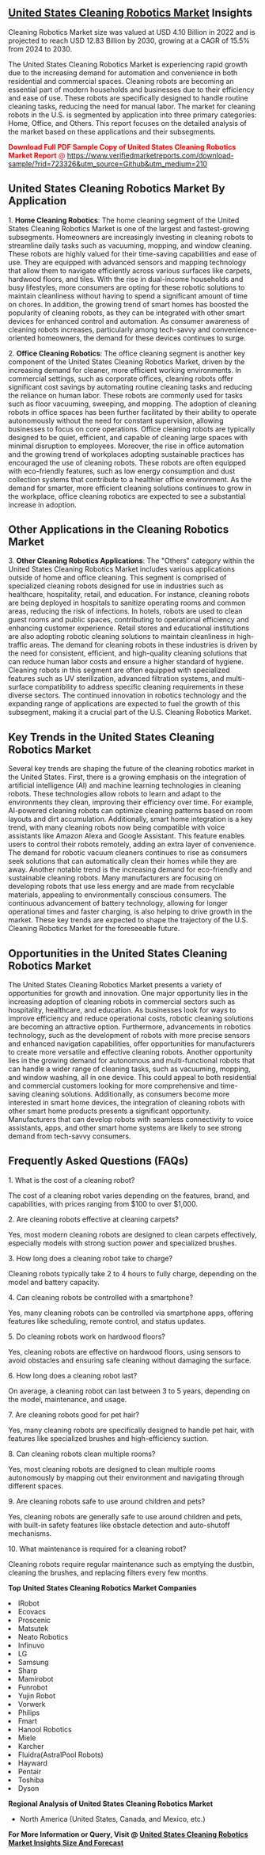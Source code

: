 <h2><a href="https://www.verifiedmarketreports.com/download-sample/?rid=723326&amp;utm_source=Github&amp;utm_medium=210" target="_blank">United States Cleaning Robotics Market</a> Insights</h2><p>Cleaning Robotics Market size was valued at USD 4.10 Billion in 2022 and is projected to reach USD 12.83 Billion by 2030, growing at a CAGR of 15.5% from 2024 to 2030.</p><p><p>The United States Cleaning Robotics Market is experiencing rapid growth due to the increasing demand for automation and convenience in both residential and commercial spaces. Cleaning robots are becoming an essential part of modern households and businesses due to their efficiency and ease of use. These robots are specifically designed to handle routine cleaning tasks, reducing the need for manual labor. The market for cleaning robots in the U.S. is segmented by application into three primary categories: Home, Office, and Others. This report focuses on the detailed analysis of the market based on these applications and their subsegments. <p><span class=""><span style="color: #ff0000;"><strong>Download Full PDF Sample Copy of United States Cleaning Robotics Market Report</strong> @ </span><a href="https://www.verifiedmarketreports.com/download-sample/?rid=723326&amp;utm_source=Github&amp;utm_medium=210" target="_blank">https://www.verifiedmarketreports.com/download-sample/?rid=723326&amp;utm_source=Github&amp;utm_medium=210</a></span></p></p><h2>United States Cleaning Robotics Market By Application</h2><p>1. <strong>Home Cleaning Robotics</strong>: The home cleaning segment of the United States Cleaning Robotics Market is one of the largest and fastest-growing subsegments. Homeowners are increasingly investing in cleaning robots to streamline daily tasks such as vacuuming, mopping, and window cleaning. These robots are highly valued for their time-saving capabilities and ease of use. They are equipped with advanced sensors and mapping technology that allow them to navigate efficiently across various surfaces like carpets, hardwood floors, and tiles. With the rise in dual-income households and busy lifestyles, more consumers are opting for these robotic solutions to maintain cleanliness without having to spend a significant amount of time on chores. In addition, the growing trend of smart homes has boosted the popularity of cleaning robots, as they can be integrated with other smart devices for enhanced control and automation. As consumer awareness of cleaning robots increases, particularly among tech-savvy and convenience-oriented homeowners, the demand for these devices continues to surge. <p>2. <strong>Office Cleaning Robotics</strong>: The office cleaning segment is another key component of the United States Cleaning Robotics Market, driven by the increasing demand for cleaner, more efficient working environments. In commercial settings, such as corporate offices, cleaning robots offer significant cost savings by automating routine cleaning tasks and reducing the reliance on human labor. These robots are commonly used for tasks such as floor vacuuming, sweeping, and mopping. The adoption of cleaning robots in office spaces has been further facilitated by their ability to operate autonomously without the need for constant supervision, allowing businesses to focus on core operations. Office cleaning robots are typically designed to be quiet, efficient, and capable of cleaning large spaces with minimal disruption to employees. Moreover, the rise in office automation and the growing trend of workplaces adopting sustainable practices has encouraged the use of cleaning robots. These robots are often equipped with eco-friendly features, such as low energy consumption and dust collection systems that contribute to a healthier office environment. As the demand for smarter, more efficient cleaning solutions continues to grow in the workplace, office cleaning robotics are expected to see a substantial increase in adoption.<h2>Other Applications in the Cleaning Robotics Market</h2><p>3. <strong>Other Cleaning Robotics Applications</strong>: The "Others" category within the United States Cleaning Robotics Market includes various applications outside of home and office cleaning. This segment is comprised of specialized cleaning robots designed for use in industries such as healthcare, hospitality, retail, and education. For instance, cleaning robots are being deployed in hospitals to sanitize operating rooms and common areas, reducing the risk of infections. In hotels, robots are used to clean guest rooms and public spaces, contributing to operational efficiency and enhancing customer experience. Retail stores and educational institutions are also adopting robotic cleaning solutions to maintain cleanliness in high-traffic areas. The demand for cleaning robots in these industries is driven by the need for consistent, efficient, and high-quality cleaning solutions that can reduce human labor costs and ensure a higher standard of hygiene. Cleaning robots in this segment are often equipped with specialized features such as UV sterilization, advanced filtration systems, and multi-surface compatibility to address specific cleaning requirements in these diverse sectors. The continued innovation in robotics technology and the expanding range of applications are expected to fuel the growth of this subsegment, making it a crucial part of the U.S. Cleaning Robotics Market.<h2>Key Trends in the United States Cleaning Robotics Market</h2><p>Several key trends are shaping the future of the cleaning robotics market in the United States. First, there is a growing emphasis on the integration of artificial intelligence (AI) and machine learning technologies in cleaning robots. These technologies allow robots to learn and adapt to the environments they clean, improving their efficiency over time. For example, AI-powered cleaning robots can optimize cleaning patterns based on room layouts and dirt accumulation. Additionally, smart home integration is a key trend, with many cleaning robots now being compatible with voice assistants like Amazon Alexa and Google Assistant. This feature enables users to control their robots remotely, adding an extra layer of convenience. The demand for robotic vacuum cleaners continues to rise as consumers seek solutions that can automatically clean their homes while they are away. Another notable trend is the increasing demand for eco-friendly and sustainable cleaning robots. Many manufacturers are focusing on developing robots that use less energy and are made from recyclable materials, appealing to environmentally conscious consumers. The continuous advancement of battery technology, allowing for longer operational times and faster charging, is also helping to drive growth in the market. These key trends are expected to shape the trajectory of the U.S. Cleaning Robotics Market for the foreseeable future.<h2>Opportunities in the United States Cleaning Robotics Market</h2><p>The United States Cleaning Robotics Market presents a variety of opportunities for growth and innovation. One major opportunity lies in the increasing adoption of cleaning robots in commercial sectors such as hospitality, healthcare, and education. As businesses look for ways to improve efficiency and reduce operational costs, robotic cleaning solutions are becoming an attractive option. Furthermore, advancements in robotics technology, such as the development of robots with more precise sensors and enhanced navigation capabilities, offer opportunities for manufacturers to create more versatile and effective cleaning robots. Another opportunity lies in the growing demand for autonomous and multi-functional robots that can handle a wider range of cleaning tasks, such as vacuuming, mopping, and window washing, all in one device. This could appeal to both residential and commercial customers looking for more comprehensive and time-saving cleaning solutions. Additionally, as consumers become more interested in smart home devices, the integration of cleaning robots with other smart home products presents a significant opportunity. Manufacturers that can develop robots with seamless connectivity to voice assistants, apps, and other smart home systems are likely to see strong demand from tech-savvy consumers.<h2>Frequently Asked Questions (FAQs)</h2><p>1. What is the cost of a cleaning robot?</p><p>The cost of a cleaning robot varies depending on the features, brand, and capabilities, with prices ranging from $100 to over $1,000.</p><p>2. Are cleaning robots effective at cleaning carpets?</p><p>Yes, most modern cleaning robots are designed to clean carpets effectively, especially models with strong suction power and specialized brushes.</p><p>3. How long does a cleaning robot take to charge?</p><p>Cleaning robots typically take 2 to 4 hours to fully charge, depending on the model and battery capacity.</p><p>4. Can cleaning robots be controlled with a smartphone?</p><p>Yes, many cleaning robots can be controlled via smartphone apps, offering features like scheduling, remote control, and status updates.</p><p>5. Do cleaning robots work on hardwood floors?</p><p>Yes, cleaning robots are effective on hardwood floors, using sensors to avoid obstacles and ensuring safe cleaning without damaging the surface.</p><p>6. How long does a cleaning robot last?</p><p>On average, a cleaning robot can last between 3 to 5 years, depending on the model, maintenance, and usage.</p><p>7. Are cleaning robots good for pet hair?</p><p>Yes, many cleaning robots are specifically designed to handle pet hair, with features like specialized brushes and high-efficiency suction.</p><p>8. Can cleaning robots clean multiple rooms?</p><p>Yes, most cleaning robots are designed to clean multiple rooms autonomously by mapping out their environment and navigating through different spaces.</p><p>9. Are cleaning robots safe to use around children and pets?</p><p>Yes, cleaning robots are generally safe to use around children and pets, with built-in safety features like obstacle detection and auto-shutoff mechanisms.</p><p>10. What maintenance is required for a cleaning robot?</p><p>Cleaning robots require regular maintenance such as emptying the dustbin, cleaning the brushes, and replacing filters every few months.</p></p><p><strong>Top United States Cleaning Robotics Market Companies</strong></p><div data-test-id=""><p><li>IRobot</li><li> Ecovacs</li><li> Proscenic</li><li> Matsutek</li><li> Neato Robotics</li><li> Infinuvo</li><li> LG</li><li> Samsung</li><li> Sharp</li><li> Mamirobot</li><li> Funrobot</li><li> Yujin Robot</li><li> Vorwerk</li><li> Philips</li><li> Fmart</li><li> Hanool Robotics</li><li> Miele</li><li> Karcher</li><li> Fluidra(AstralPool Robots)</li><li> Hayward</li><li> Pentair</li><li> Toshiba</li><li> Dyson</li></p><div><strong>Regional Analysis of&nbsp;United States Cleaning Robotics Market</strong></div><ul><li dir="ltr"><p dir="ltr">North America&nbsp;(United States, Canada, and Mexico, etc.)</p></li></ul><p><strong>For More Information or Query, Visit @&nbsp;</strong><strong><a href="https://www.verifiedmarketreports.com/product/cleaning-robotics-market/?utm_source=Github&amp;utm_medium=210" target="_blank">United States Cleaning Robotics Market Insights Size And Forecast</a></strong></p></div>

